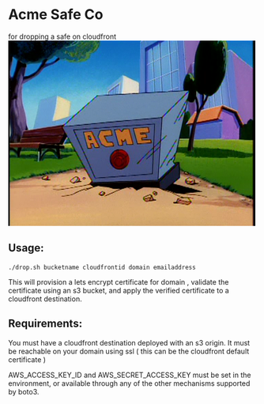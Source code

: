 # Acme Safe Co
for dropping a safe on cloudfront
![Picture of cartoon safe](/safe.png?raw=true)

## Usage:

    ./drop.sh bucketname cloudfrontid domain emailaddress

This will provision a lets encrypt certificate for domain , validate the certificate using an s3 bucket, and apply the verified certificate to a cloudfront destination.

## Requirements:

You must have a cloudfront destination deployed with an s3 origin. It must be reachable on your domain using ssl ( this can be the cloudfront default certificate )

AWS_ACCESS_KEY_ID and AWS_SECRET_ACCESS_KEY must be set in the environment, or available through any of the other mechanisms supported by boto3.

